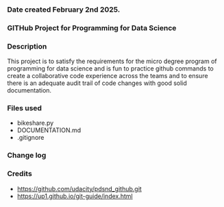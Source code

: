 
### Date created February 2nd 2025.


### GITHub Project for Programming for Data Science


### Description
This project is to satisfy the requirements for the micro degree program of programming for data science and is fun to practice github commands to create a collaborative code experience across the teams and to ensure there is an adequate audit trail of code changes with good solid documentation.  

### Files used
- bikeshare.py
- DOCUMENTATION.md
- .gitignore

### Change log


### Credits
- https://github.com/udacity/pdsnd_github.git
- https://up1.github.io/git-guide/index.html

